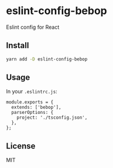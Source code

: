 # eslint-config-bebop
Eslint config for React

## Install

```sh
yarn add -D eslint-config-bebop
```

## Usage

In your `.eslintrc.js`:

```tsx
module.exports = {
  extends: ['bebop'],
  parserOptions: {
    project: './tsconfig.json',
  },
};
```

## License

MIT
